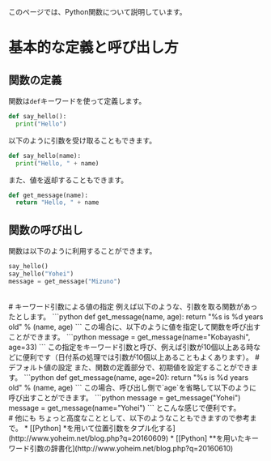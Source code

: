 このページでは、Python関数について説明しています。
<br>
# 基本的な定義と呼び出し方
## 関数の定義
関数は`def`キーワードを使って定義します。
```python
def say_hello():
  print("Hello")
```
以下のように引数を受け取ることもできます。
```python
def say_hello(name):
  print("Hello, " + name)
```
また、値を返却することもできます。
```python
def get_message(name):
  return "Hello, " + name
```
## 関数の呼び出し
関数は以下のように利用することができます。
```python
say_hello()
say_hello("Yohei")
message = get_message("Mizuno")
```
<br>
# キーワード引数による値の指定
例えば以下のような、引数を取る関数があったとします。
```python
def get_message(name, age):
  return "%s is %d years old" % (name, age)
```
この場合に、以下のように値を指定して関数を呼び出すことができます。
```python
message = get_message(name="Kobayashi", age=33)
```
この指定をキーワード引数と呼び、例えば引数が10個以上ある時などに便利です（日付系の処理では引数が10個以上あることもよくあります）。
# デフォルト値の設定
また、関数の定義部分で、初期値を設定することができます。
```python
def get_message(name, age=20):
  return "%s is %d years old" % (name, age)
```
この場合、呼び出し側で`age`を省略して以下のように呼び出すことができます。
```python
message = get_message("Yohei")
message = get_message(name="Yohei")
```
とこんな感じで便利です。
<br>
# 他にも
ちょっと高度なこととして、以下のようなこともできますので参考まで。
 * [[Python] *を用いて位置引数をタプル化する](http://www.yoheim.net/blog.php?q=20160609)
 * [[Python] **を用いたキーワード引数の辞書化](http://www.yoheim.net/blog.php?q=20160610)
